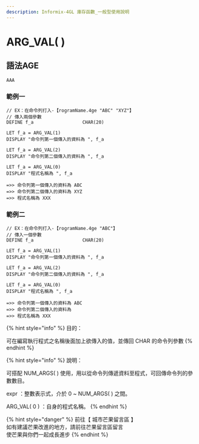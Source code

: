 ```yaml
---
description: Informix-4GL 庫存函數_一般型使用說明
---
```


# ARG_VAL( )

## 語法AGE

```
AAA
```

### 範例一

```
// EX：在命令列打入-【rogramName.4ge "ABC" "XYZ"】
// 傳入兩個參數
DEFINE f_a                  CHAR(20)

LET f_a = ARG_VAL(1)
DISPLAY "命令列第一個傳入的資料為 ", f_a

LET f_a = ARG_VAL(2)
DISPLAY "命令列第二個傳入的資料為 ", f_a

LET f_a = ARG_VAL(0)
DISPLAY "程式名稱為 ", f_a

=>> 命令列第一個傳入的資料為 ABC
=>> 命令列第二個傳入的資料為 XYZ
=>> 程式名稱為 XXX
```

### 範例二

```
// EX：在命令列打入-【rogramName.4ge "ABC"】
// 傳入一個參數
DEFINE f_a                  CHAR(20)

LET f_a = ARG_VAL(1)
DISPLAY "命令列第一個傳入的資料為 ", f_a

LET f_a = ARG_VAL(2)
DISPLAY "命令列第二個傳入的資料為 ", f_a

LET f_a = ARG_VAL(0)
DISPLAY "程式名稱為 ", f_a

=>> 命令列第一個傳入的資料為 ABC
=>> 命令列第二個傳入的資料為
=>> 程式名稱為 XXX
```

{% hint style="info" %}
目的：

可在編寫執行程式之名稱後面加上欲傳入的值，並傳回 CHAR 的命令列參數
{% endhint %}

{% hint style="info" %}
說明：

可搭配 NUM_ARGS( ) 使用，用以從命令列傳遞資料至程式，可回傳命令列的參數數目。

expr ：整數表示式，介於 0 \~ NUM_ARGS( ) 之間。

ARG_VAL( 0 ) ：自身的程式名稱。
{% endhint %}

{% hint style="danger" %}
前往【 城市芒果留言區 】\
如有建議芒果改進的地方，請前往芒果留言區留言\
使芒果與你們一起成長進步
{% endhint %}
